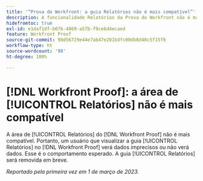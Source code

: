 ```yaml
---
title: '“Prova do Workfront: a guia Relatórios não é mais compatível”'
description: A funcionalidade Relatórios da Prova do Workfront não é mais compatível. Portanto, um usuário que visualizar a guia Relatórios na Prova do Workfront verá dados imprecisos ou não verá dados. Esse é o comportamento esperado. A guia Relatórios será removida em breve.
hidefromtoc: true
exl-id: e1daf1df-b07b-4869-a57b-f9ce6d4ecaed
feature: Workfront Proof
source-git-commit: 98d56729e44e7ab47e201bdfc00db8d40c5f15f6
workflow-type: ht
source-wordcount: '98'
ht-degree: 100%

---
```


# [!DNL Workfront Proof]: a área de [!UICONTROL Relatórios] não é mais compatível

<!--Requested article-->

A área de [!UICONTROL Relatórios] do [!DNL Workfront Proof] não é mais compatível. Portanto, um usuário que visualizar a guia [!UICONTROL Relatórios] no [!DNL Workfront Proof] verá dados imprecisos ou não verá dados. Esse é o comportamento esperado. A guia [!UICONTROL Relatórios] será removida em breve.

_Reportado pela primeira vez em 1 de março de 2023._
